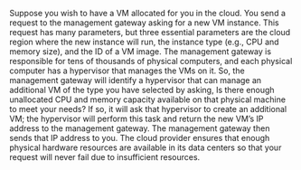Suppose you wish to have a VM allocated for you in the cloud. You send a request to the management gateway asking for a new VM instance. This request has many parameters, but three essential parameters are the cloud region where the new instance will run, the instance type (e.g., CPU and memory size), and the ID of a VM image. The management gateway is responsible for tens of thousands of physical computers, and each physical computer has a hypervisor that manages the VMs on it. So, the management gateway will identify a hypervisor that can manage an additional VM of the type you have selected by asking, Is there enough unallocated CPU and memory capacity available on that physical machine to meet your needs? If so, it will ask that hypervisor to create an additional VM; the hypervisor will perform this task and return the new VM’s IP address to the management gateway. The management gateway then sends that IP address to you. The cloud provider ensures that enough physical hardware resources are available in its data centers so that your request will never fail due to insufficient resources.